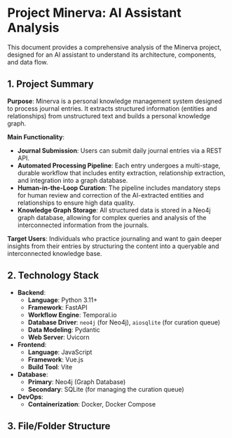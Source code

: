 # Project Minerva: AI Assistant Analysis

This document provides a comprehensive analysis of the Minerva project, designed for an AI assistant to understand its architecture, components, and data flow.

## 1. Project Summary

**Purpose**: Minerva is a personal knowledge management system designed to process journal entries. It extracts structured information (entities and relationships) from unstructured text and builds a personal knowledge graph.

**Main Functionality**:
- **Journal Submission**: Users can submit daily journal entries via a REST API.
- **Automated Processing Pipeline**: Each entry undergoes a multi-stage, durable workflow that includes entity extraction, relationship extraction, and integration into a graph database.
- **Human-in-the-Loop Curation**: The pipeline includes mandatory steps for human review and correction of the AI-extracted entities and relationships to ensure high data quality.
- **Knowledge Graph Storage**: All structured data is stored in a Neo4j graph database, allowing for complex queries and analysis of the interconnected information from the journals.

**Target Users**: Individuals who practice journaling and want to gain deeper insights from their entries by structuring the content into a queryable and interconnected knowledge base.

## 2. Technology Stack

- **Backend**:
    - **Language**: Python 3.11+
    - **Framework**: FastAPI
    - **Workflow Engine**: Temporal.io
    - **Database Driver**: `neo4j` (for Neo4j), `aiosqlite` (for curation queue)
    - **Data Modeling**: Pydantic
    - **Web Server**: Uvicorn
- **Frontend**:
    - **Language**: JavaScript
    - **Framework**: Vue.js
    - **Build Tool**: Vite
- **Database**:
    - **Primary**: Neo4j (Graph Database)
    - **Secondary**: SQLite (for managing the curation queue)
- **DevOps**:
    - **Containerization**: Docker, Docker Compose

## 3. File/Folder Structure

